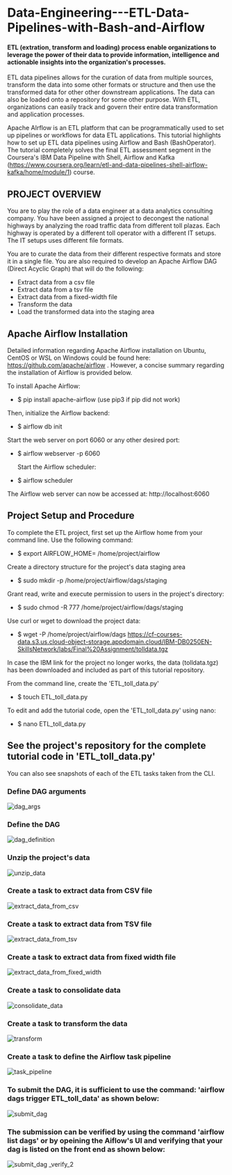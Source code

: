 # Data-Engineering---ETL-Data-Pipelines-with-Bash-and-Airflow

#### ETL (extration, transform and loading) process enable organizations to leverage the power of their data to provide information, intelligence and actionable insights into the organization's processes.
ETL data pipelines allows for the curation of data from multiple sources, transform the data into some other formats or structure and then use the transformed data for other other downstream applications. The data can also be loaded onto a repository for some other purpose. With ETL, organizations can easily track and govern their entire data transformation and application processes. 

Apache AIrflow is an ETL platform that can be programmatically used to set up pipelines or workflows for data ETL applications. This tutorial highlights how to set up ETL data pipelines using Airflow and Bash (BashOperator). The tutorial completely solves the final ETL assessment segment in the Coursera's IBM Data Pipeline with Shell, Airflow and Kafka (https://www.coursera.org/learn/etl-and-data-pipelines-shell-airflow-kafka/home/module/1) course.

## PROJECT OVERVIEW
You are to play the role of a data engineer at a data analytics consulting company. You have been assigned a project to decongest the national highways by analyzing the road traffic data from different toll plazas. Each highway is operated by a different toll operator with a different IT setups. The IT setups uses different file formats. 

You are to curate the data from their different respective formats and store it in a single file. You are also required to develop an Apache Airflow DAG (Direct Acyclic Graph) that will do the following:
* Extract data from a csv file
* Extract data from a tsv file
* Extract data from a fixed-width file
* Transform the data
* Load the transformed data into the staging area

## Apache Airflow Installation

Detailed information regarding Apache Airflow installation on Ubuntu, CentOS or WSL on Windows could be found here: https://github.com/apache/airflow . However, a concise summary regarding the installation of Airflow is provided below.

To install Apache Airflow:

* $ pip install apache-airflow  (use pip3 if pip did not work)

Then, initialize the Airflow backend:

* $ airflow db init

Start the web server on port 6060 or any other desired port:

* $ airflow webserver -p 6060

  Start the Airflow scheduler:

* $ airflow scheduler

The Airflow web server can now be accessed at: http://localhost:6060

## Project Setup and Procedure
To complete the ETL project, first set up the Airflow home from your command line. Use the following command:

* $ export AIRFLOW_HOME= /home/project/airflow

Create a directory structure for the project's data staging area
* $ sudo mkdir -p /home/project/airflow/dags/staging

Grant read, write and execute permission to users in the project's directory:

* $ sudo chmod -R 777 /home/project/airflow/dags/staging

Use curl or wget to download the project data: 

* $ wget -P /home/project/airflow/dags https://cf-courses-data.s3.us.cloud-object-storage.appdomain.cloud/IBM-DB0250EN-SkillsNetwork/labs/Final%20Assignment/tolldata.tgz

In case the IBM link for the project no longer works, the data (tolldata.tgz) has been downloaded and included as part of this tutorial repository. 

From the command line, create the 'ETL_toll_data.py'

* $ touch ETL_toll_data.py

To edit and add the tutorial code, open the 'ETL_toll_data.py' using nano:

* $ nano ETL_toll_data.py

## See the project's repository for the complete tutorial code in 'ETL_toll_data.py'

You can also see snapshots of each of the ETL tasks taken from the CLI. 

### Define DAG arguments

![dag_args](https://github.com/user-attachments/assets/9d445c72-cb83-4a32-abf8-161d9d0fce39)

### Define the DAG

![dag_definition](https://github.com/user-attachments/assets/ce331cb2-37a0-44d9-b999-04242e907c4a)

### Unzip the project's data

![unzip_data](https://github.com/user-attachments/assets/e68fbe34-cc81-4e62-99a5-fbfac1cc588f)

### Create a task to extract data from CSV file

![extract_data_from_csv](https://github.com/user-attachments/assets/55747261-3e62-491f-afec-bc449a1d7b45)

### Create a task to extract data from TSV file

![extract_data_from_tsv](https://github.com/user-attachments/assets/fdb75a3c-549c-4133-9674-0dfe30d7ca70)

### Create a task to extract data from fixed width file

![extract_data_from_fixed_width](https://github.com/user-attachments/assets/c5345c18-adf6-4931-a234-107df9633bd7)

### Create a task to consolidate data

![consolidate_data](https://github.com/user-attachments/assets/f612d27f-7758-476d-a3ac-66bcdeee5917)

### Create a task to transform the data

![transform](https://github.com/user-attachments/assets/88c2dd1b-b73b-4e1c-b36d-1da8517a76fa)

### Create a task to define the Airflow task pipeline

![task_pipeline](https://github.com/user-attachments/assets/04519770-d588-4c50-9063-3fdeb4908d6e)

### To submit the DAG, it is sufficient to use the command: 'airflow dags trigger ETL_toll_data' as shown below:

![submit_dag](https://github.com/user-attachments/assets/97862774-24c9-4cf6-80ec-09ee2d39aafd)

### The submission can be verified by using the command 'airflow list dags' or by opeining the Aiflow's UI and verifying that your dag is listed on the front end as shown below:

![submit_dag _verify_2](https://github.com/user-attachments/assets/73711d4f-eb0b-4002-94a3-16b1ac988856)























